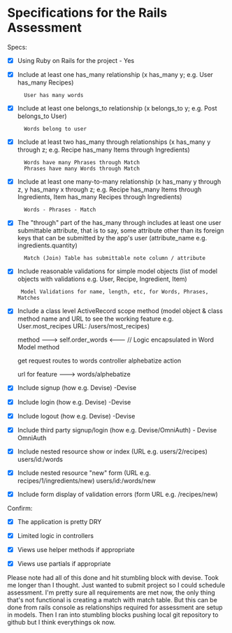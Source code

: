 # Specifications for the Rails Assessment

Specs:
- [x] Using Ruby on Rails for the project - Yes

- [x] Include at least one has_many relationship (x has_many y; e.g. User has_many Recipes)

        User has many words

- [x] Include at least one belongs_to relationship (x belongs_to y; e.g. Post belongs_to User)

        Words belong to user

- [x] Include at least two has_many through relationships (x has_many y through z; e.g. Recipe has_many Items through Ingredients)

        Words have many Phrases through Match
        Phrases have many Words through Match

- [x] Include at least one many-to-many relationship (x has_many y through z, y has_many x through z; e.g. Recipe has_many Items through Ingredients, Item has_many Recipes through Ingredients)

        Words - Phrases - Match

- [x] The "through" part of the has_many through includes at least one user submittable attribute, that is to say, some attribute other than its foreign keys that can be submitted by the app's user (attribute_name e.g. ingredients.quantity)

        Match (Join) Table has submittable note column / attribute

- [x] Include reasonable validations for simple model objects (list of model objects with validations e.g. User, Recipe, Ingredient, Item)

       Model Validations for name, length, etc, for Words, Phrases, Matches

- [x] Include a class level ActiveRecord scope method (model object & class method name and URL to see the working feature e.g. User.most_recipes URL: /users/most_recipes)

     method --->  self.order_words <---  // Logic encapsulated in Word Model method

     get request routes to words controller alphebatize action

     url for feature ---> words/alphebatize
      
- [x] Include signup (how e.g. Devise) -Devise

- [x] Include login (how e.g. Devise) -Devise

- [x] Include logout (how e.g. Devise) -Devise

- [x] Include third party signup/login (how e.g. Devise/OmniAuth) - Devise OmniAuth

- [x] Include nested resource show or index (URL e.g. users/2/recipes)
        users/id:/words
        
- [x] Include nested resource "new" form (URL e.g. recipes/1/ingredients/new)
        users/id:/words/new
        
- [x] Include form display of validation errors (form URL e.g. /recipes/new)

Confirm:
- [x] The application is pretty DRY
- [x] Limited logic in controllers
- [x] Views use helper methods if appropriate
- [x] Views use partials if appropriate


Please note had all of this done and hit stumbling block with devise.  Took me longer than I thought.  Just wanted to submit project so I could schedule
assessment. I'm pretty sure all requirements are met now, the only thing that's not functional is creating a match with match table.
But this can be done from rails console as relationships required for assessment are setup in models. Then I ran into stumbling blocks pushing local git repository to github but I think everythings ok now.
